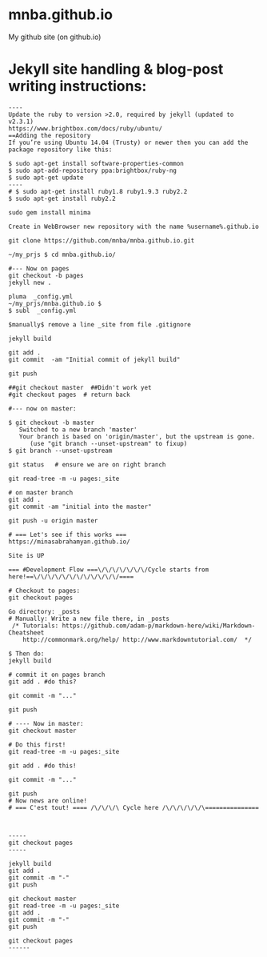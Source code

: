 # mnba.github.io
My github site (on github.io)



Jekyll site handling & blog-post writing instructions:
======================================================

	----
	Update the ruby to version >2.0, required by jekyll (updated to v2.3.1)
	https://www.brightbox.com/docs/ruby/ubuntu/
	==Adding the repository
	If you’re using Ubuntu 14.04 (Trusty) or newer then you can add the package repository like this:

	$ sudo apt-get install software-properties-common
	$ sudo apt-add-repository ppa:brightbox/ruby-ng
	$ sudo apt-get update
	----
	# $ sudo apt-get install ruby1.8 ruby1.9.3 ruby2.2
	$ sudo apt-get install ruby2.2

	sudo gem install minima

	Create in WebBrowser new repository with the name %username%.github.io

	git clone https://github.com/mnba/mnba.github.io.git

	~/my_prjs $ cd mnba.github.io/

	#--- Now on pages
	git checkout -b pages
	jekyll new .

	pluma  _config.yml 
	~/my_prjs/mnba.github.io $
	$ subl  _config.yml 

	$manually$ remove a line _site from file .gitignore 

	jekyll build

	git add .
	git commit  -am "Initial commit of jekyll build"

	git push

	##git checkout master  ##Didn't work yet
	#git checkout pages  # return back

	#--- now on master:

	$ git checkout -b master
	   Switched to a new branch 'master'
	   Your branch is based on 'origin/master', but the upstream is gone.
		  (use "git branch --unset-upstream" to fixup)
	$ git branch --unset-upstream

	git status   # ensure we are on right branch 

	git read-tree -m -u pages:_site

	# on master branch 
	git add .
	git commit -am "initial into the master"

	git push -u origin master

	# === Let's see if this works === 
	https://minasabrahamyan.github.io/

	Site is UP

	=== #Development Flow ===\/\/\/\/\/\/\/Cycle starts from here!==\/\/\/\/\/\/\/\/\/\/\/\/====

	# Checkout to pages:
	git checkout pages

	Go directory: _posts
	# Manually: Write a new file there, in _posts
	 /* Tutorials: https://github.com/adam-p/markdown-here/wiki/Markdown-Cheatsheet
		http://commonmark.org/help/ http://www.markdowntutorial.com/  */

	$ Then do:
	jekyll build

	# commit it on pages branch 
	git add . #do this?

	git commit -m "..."

	git push

	# ---- Now in master:
	git checkout master 

	# Do this first! 
	git read-tree -m -u pages:_site

	git add . #do this!

	git commit -m "..."

	git push
	# Now news are online!
	# === C'est tout! ==== /\/\/\/\ Cycle here /\/\/\/\/\/\===============



	-----
	git checkout pages
	-----

	jekyll build
	git add .
	git commit -m "-"
	git push

	git checkout master
	git read-tree -m -u pages:_site
	git add .
	git commit -m "-"
	git push

	git checkout pages
	------
